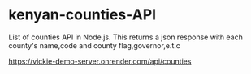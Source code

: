 # kenyan-counties-API
List of counties API in Node.js. This returns a json response with each county's name,code and county flag,governor,e.t.c

https://vickie-demo-server.onrender.com/api/counties

